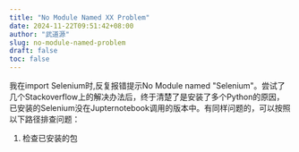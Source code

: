 ```yaml
---
title: "No Module Named XX Problem"
date: 2024-11-22T09:51:42+08:00
author: "武道源"
slug: no-module-named-problem
draft: false
toc: false
---
```


我在import Selenium时,反复报错提示No Module named "Selenium"。尝试了几个Stackoverflow上的解决办法后，终于清楚了是安装了多个Python的原因，已安装的Selenium没在Jupternotebook调用的版本中。有同样问题的，可以按照以下路径排查问题：
1. 检查已安装的包
    > 
